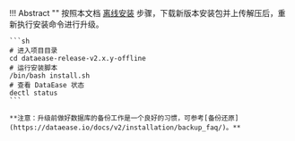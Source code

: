 
!!! Abstract ""
	按照本文档 [离线安装](offline_INSTL_and_UPG.md) 步骤，下载新版本安装包并上传解压后，重新执行安装命令进行升级。

	```sh
	# 进入项目目录
	cd dataease-release-v2.x.y-offline
	# 运行安装脚本
	/bin/bash install.sh
	# 查看 DataEase 状态
	dectl status
	```

	**注意：升级前做好数据库的备份工作是一个良好的习惯，可参考[备份还原](https://dataease.io/docs/v2/installation/backup_faq/)。**